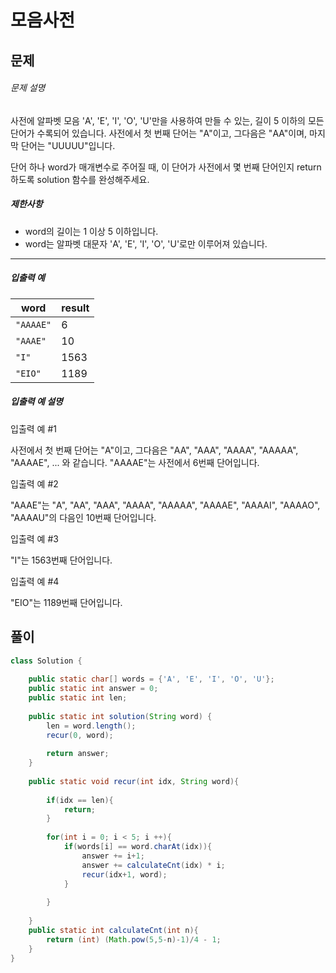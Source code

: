 # 모음사전



## 문제



###### 문제 설명

사전에 알파벳 모음 'A', 'E', 'I', 'O', 'U'만을 사용하여 만들 수 있는, 길이 5 이하의 모든 단어가 수록되어 있습니다. 사전에서 첫 번째 단어는 "A"이고, 그다음은 "AA"이며, 마지막 단어는 "UUUUU"입니다.

단어 하나 word가 매개변수로 주어질 때, 이 단어가 사전에서 몇 번째 단어인지 return 하도록 solution 함수를 완성해주세요.

##### 제한사항

- word의 길이는 1 이상 5 이하입니다.
- word는 알파벳 대문자 'A', 'E', 'I', 'O', 'U'로만 이루어져 있습니다.

------

##### 입출력 예

| word      | result |
| --------- | ------ |
| `"AAAAE"` | 6      |
| `"AAAE"`  | 10     |
| `"I"`     | 1563   |
| `"EIO"`   | 1189   |

##### 입출력 예 설명

입출력 예 #1

사전에서 첫 번째 단어는 "A"이고, 그다음은 "AA", "AAA", "AAAA", "AAAAA", "AAAAE", ... 와 같습니다. "AAAAE"는 사전에서 6번째 단어입니다.

입출력 예 #2

"AAAE"는 "A", "AA", "AAA", "AAAA", "AAAAA", "AAAAE", "AAAAI", "AAAAO", "AAAAU"의 다음인 10번째 단어입니다.

입출력 예 #3

"I"는 1563번째 단어입니다.

입출력 예 #4

"EIO"는 1189번째 단어입니다.



## 풀이



```java
class Solution {
    
    public static char[] words = {'A', 'E', 'I', 'O', 'U'};
    public static int answer = 0;
    public static int len;
    
    public static int solution(String word) {
        len = word.length();
        recur(0, word);
        
        return answer;
    }
    
    public static void recur(int idx, String word){
        
        if(idx == len){
            return;
        }
        
        for(int i = 0; i < 5; i ++){
            if(words[i] == word.charAt(idx)){
                answer += i+1;
                answer += calculateCnt(idx) * i;
                recur(idx+1, word);
            }
            
        }
        
    }
    public static int calculateCnt(int n){
        return (int) (Math.pow(5,5-n)-1)/4 - 1;
    }
}
```

